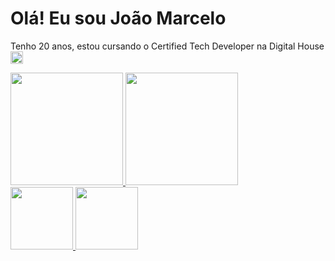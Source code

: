 <h1>Olá! Eu sou João Marcelo </h1> 

Tenho 20 anos, estou cursando o Certified Tech Developer na Digital House
<a href="https://www.linkedin.com/in/jo%C3%A3omarceloalmeidasouza/">
<img width=20px src="https://cdn.jsdelivr.net/gh/devicons/devicon/icons/linkedin/linkedin-original.svg" />
</a>
<div>
<a href="https://github.com/JoaoMarceloAlmeida">
<img height="180em" src="https://github-readme-stats.vercel.app/api?username=JoaoMarceloAlmeida&show_icons=true&theme=merko"/>
<img height="180em" src="https://github-readme-stats.vercel.app/api/top-langs/?username=JoaoMarceloAlmeida&show_icons=true&theme=merko"/>
</div>
<link rel="stylesheet" href="https://cdn.jsdelivr.net/gh/devicons/devicon@v2.15.1/devicon.min.css"> 
<img width=100px src="https://cdn.jsdelivr.net/gh/devicons/devicon/icons/html5/html5-original-wordmark.svg" />
<img width=100px src="https://cdn.jsdelivr.net/gh/devicons/devicon/icons/css3/css3-original-wordmark.svg" />
         
